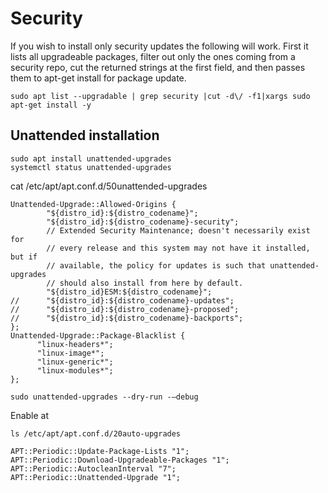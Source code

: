 
# Security
If you wish to install only security updates the following will work. First it lists all upgradeable packages, 
filter out only the ones coming from a security repo, cut the returned strings at the first field, 
and then passes them to apt-get install for package update.
```shell
sudo apt list --upgradable | grep security |cut -d\/ -f1|xargs sudo apt-get install -y
```


## Unattended installation
```shell
sudo apt install unattended-upgrades
systemctl status unattended-upgrades
```


cat /etc/apt/apt.conf.d/50unattended-upgrades
```shell
Unattended-Upgrade::Allowed-Origins {
        "${distro_id}:${distro_codename}";
        "${distro_id}:${distro_codename}-security";
        // Extended Security Maintenance; doesn't necessarily exist for
        // every release and this system may not have it installed, but if
        // available, the policy for updates is such that unattended-upgrades
        // should also install from here by default.
        "${distro_id}ESM:${distro_codename}";
//      "${distro_id}:${distro_codename}-updates";
//      "${distro_id}:${distro_codename}-proposed";
//      "${distro_id}:${distro_codename}-backports";
};
Unattended-Upgrade::Package-Blacklist {
      "linux-headers*";
      "linux-image*";
      "linux-generic*";
      "linux-modules*";
};
```


```shell
sudo unattended-upgrades --dry-run -–debug
```
Enable at 

`ls /etc/apt/apt.conf.d/20auto-upgrades`

```shell
APT::Periodic::Update-Package-Lists "1";
APT::Periodic::Download-Upgradeable-Packages "1";
APT::Periodic::AutocleanInterval "7";
APT::Periodic::Unattended-Upgrade "1";
```
